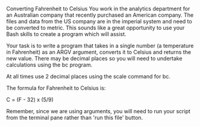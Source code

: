 Converting Fahrenheit to Celsius
You work in the analytics department for an Australian company that recently purchased an American company. The files and data from the US company are in the imperial system and need to be converted to metric. This sounds like a great opportunity to use your Bash skills to create a program which will assist.

Your task is to write a program that takes in a single number (a temperature in Fahrenheit) as an ARGV argument, converts it to Celsius and returns the new value. There may be decimal places so you will need to undertake calculations using the bc program.

At all times use 2 decimal places using the scale command for bc.

The formula for Fahrenheit to Celsius is:

C = (F - 32) x (5/9)

Remember, since we are using arguments, you will need to run your script from the terminal pane rather than 'run this file' button.
